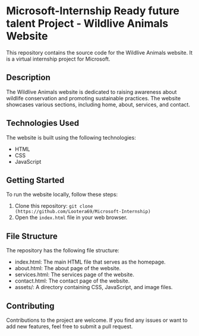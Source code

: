 # Microsoft-Internship Ready future talent Project - Wildlive Animals Website

This repository contains the source code for the Wildlive Animals website. It is a virtual internship project for Microsoft.

## Description

The Wildlive Animals website is dedicated to raising awareness about wildlife conservation and promoting sustainable practices. The website showcases various sections, including home, about, services, and contact.

## Technologies Used

The website is built using the following technologies:

- HTML
- CSS
- JavaScript

## Getting Started

To run the website locally, follow these steps:

1. Clone this repository: `git clone (https://github.com/Lootera69/Microsoft-Internship)`
2. Open the `index.html` file in your web browser.

## File Structure

The repository has the following file structure:

- index.html: The main HTML file that serves as the homepage.
- about.html: The about page of the website.
- services.html: The services page of the website.
- contact.html: The contact page of the website.
- assets/: A directory containing CSS, JavaScript, and image files.

## Contributing

Contributions to the project are welcome. If you find any issues or want to add new features, feel free to submit a pull request.
